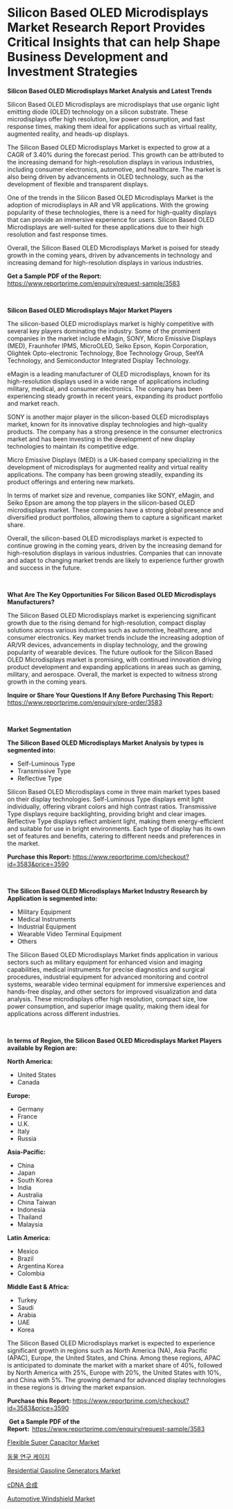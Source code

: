 <p><h1>Silicon Based OLED Microdisplays Market Research Report Provides Critical Insights that can help Shape Business Development and Investment Strategies</h1></p><p><strong>Silicon Based OLED Microdisplays Market Analysis and Latest Trends</strong></p>
<p><p>Silicon Based OLED Microdisplays are microdisplays that use organic light emitting diode (OLED) technology on a silicon substrate. These microdisplays offer high resolution, low power consumption, and fast response times, making them ideal for applications such as virtual reality, augmented reality, and heads-up displays.</p><p>The Silicon Based OLED Microdisplays Market is expected to grow at a CAGR of 3.40% during the forecast period. This growth can be attributed to the increasing demand for high-resolution displays in various industries, including consumer electronics, automotive, and healthcare. The market is also being driven by advancements in OLED technology, such as the development of flexible and transparent displays.</p><p>One of the trends in the Silicon Based OLED Microdisplays Market is the adoption of microdisplays in AR and VR applications. With the growing popularity of these technologies, there is a need for high-quality displays that can provide an immersive experience for users. Silicon Based OLED Microdisplays are well-suited for these applications due to their high resolution and fast response times.</p><p>Overall, the Silicon Based OLED Microdisplays Market is poised for steady growth in the coming years, driven by advancements in technology and increasing demand for high-resolution displays in various industries.</p></p>
<p><strong>Get a Sample PDF of the Report:&nbsp;</strong> <a href="https://www.reportprime.com/enquiry/request-sample/3583">https://www.reportprime.com/enquiry/request-sample/3583</a></p>
<p>&nbsp;</p>
<p><strong>Silicon Based OLED Microdisplays Major Market Players</strong></p>
<p><p>The silicon-based OLED microdisplays market is highly competitive with several key players dominating the industry. Some of the prominent companies in the market include eMagin, SONY, Micro Emissive Displays (MED), Fraunhofer IPMS, MicroOLED, Seiko Epson, Kopin Corporation, Olightek Opto-electronic Technology, Boe Technology Group, SeeYA Technology, and Semiconductor Integrated Display Technology.</p><p>eMagin is a leading manufacturer of OLED microdisplays, known for its high-resolution displays used in a wide range of applications including military, medical, and consumer electronics. The company has been experiencing steady growth in recent years, expanding its product portfolio and market reach.</p><p>SONY is another major player in the silicon-based OLED microdisplays market, known for its innovative display technologies and high-quality products. The company has a strong presence in the consumer electronics market and has been investing in the development of new display technologies to maintain its competitive edge.</p><p>Micro Emissive Displays (MED) is a UK-based company specializing in the development of microdisplays for augmented reality and virtual reality applications. The company has been growing steadily, expanding its product offerings and entering new markets.</p><p>In terms of market size and revenue, companies like SONY, eMagin, and Seiko Epson are among the top players in the silicon-based OLED microdisplays market. These companies have a strong global presence and diversified product portfolios, allowing them to capture a significant market share.</p><p>Overall, the silicon-based OLED microdisplays market is expected to continue growing in the coming years, driven by the increasing demand for high-resolution displays in various industries. Companies that can innovate and adapt to changing market trends are likely to experience further growth and success in the future.</p></p>
<p>&nbsp;</p>
<p><strong>What Are The Key Opportunities For Silicon Based OLED Microdisplays Manufacturers?</strong></p>
<p><p>The Silicon Based OLED Microdisplays market is experiencing significant growth due to the rising demand for high-resolution, compact display solutions across various industries such as automotive, healthcare, and consumer electronics. Key market trends include the increasing adoption of AR/VR devices, advancements in display technology, and the growing popularity of wearable devices. The future outlook for the Silicon Based OLED Microdisplays market is promising, with continued innovation driving product development and expanding applications in areas such as gaming, military, and aerospace. Overall, the market is expected to witness strong growth in the coming years.</p></p>
<p><strong>Inquire or Share Your Questions If Any Before Purchasing This Report:</strong> <a href="https://www.reportprime.com/enquiry/pre-order/3583">https://www.reportprime.com/enquiry/pre-order/3583</a></p>
<p>&nbsp;</p>
<p><strong>Market Segmentation</strong></p>
<p><strong>The Silicon Based OLED Microdisplays Market Analysis by types is segmented into:</strong></p>
<p><ul><li>Self-Luminous Type</li><li>Transmissive Type</li><li>Reflective Type</li></ul></p>
<p><p>Silicon Based OLED Microdisplays come in three main market types based on their display technologies. Self-Luminous Type displays emit light individually, offering vibrant colors and high contrast ratios. Transmissive Type displays require backlighting, providing bright and clear images. Reflective Type displays reflect ambient light, making them energy-efficient and suitable for use in bright environments. Each type of display has its own set of features and benefits, catering to different needs and preferences in the market.</p></p>
<p><strong>Purchase this Report:&nbsp;</strong><a href="https://www.reportprime.com/checkout?id=3583&price=3590">https://www.reportprime.com/checkout?id=3583&price=3590</a></p>
<p>&nbsp;</p>
<p><strong>The Silicon Based OLED Microdisplays Market Industry Research by Application is segmented into:</strong></p>
<p><ul><li>Military Equipment</li><li>Medical Instruments</li><li>Industrial Equipment</li><li>Wearable Video Terminal Equipment</li><li>Others</li></ul></p>
<p><p>The Silicon Based OLED Microdisplays Market finds application in various sectors such as military equipment for enhanced vision and imaging capabilities, medical instruments for precise diagnostics and surgical procedures, industrial equipment for advanced monitoring and control systems, wearable video terminal equipment for immersive experiences and hands-free display, and other sectors for improved visualization and data analysis. These microdisplays offer high resolution, compact size, low power consumption, and superior image quality, making them ideal for applications across different industries.</p></p>
<p>&nbsp;</p>
<p><strong>In terms of Region, the Silicon Based OLED Microdisplays Market Players available by Region are:</strong></p>
<p>
    <p> <strong> North America: </strong>
        <ul>
            <li>United States</li>
            <li>Canada</li>
        </ul>
        </p> 
    <p> <strong> Europe: </strong>
        <ul>
            <li>Germany</li>
            <li>France</li>
            <li>U.K.</li>
            <li>Italy</li>
            <li>Russia</li>
        </ul>
        </p> 
    <p> <strong> Asia-Pacific: </strong>
        <ul>
            <li>China</li>
            <li>Japan</li>
            <li>South Korea</li>
            <li>India</li>
            <li>Australia</li>
            <li>China Taiwan</li>
            <li>Indonesia</li>
            <li>Thailand</li>
            <li>Malaysia</li>
        </ul>
        </p> 
    <p> <strong> Latin America: </strong>
        <ul>
            <li>Mexico</li>
            <li>Brazil</li>
            <li>Argentina Korea</li>
            <li>Colombia</li>
        </ul>
        </p> 
    <p> <strong> Middle East & Africa: </strong>
        <ul>
            <li>Turkey</li>
            <li>Saudi</li>
            <li>Arabia</li>
            <li>UAE</li>
            <li>Korea</li>
        </ul>
    </p>
    </p>
<p><p>The Silicon Based OLED Microdisplays market is expected to experience significant growth in regions such as North America (NA), Asia Pacific (APAC), Europe, the United States, and China. Among these regions, APAC is anticipated to dominate the market with a market share of 40%, followed by North America with 25%, Europe with 20%, the United States with 10%, and China with 5%. The growing demand for advanced display technologies in these regions is driving the market expansion.</p></p>
<p><strong>Purchase this Report: </strong><a href="https://www.reportprime.com/checkout?id=3583&price=3590">https://www.reportprime.com/checkout?id=3583&price=3590</a></p>
<p>&nbsp;<strong>Get a Sample PDF of the Report:&nbsp;&nbsp;</strong><a href="https://www.reportprime.com/enquiry/request-sample/3583">https://www.reportprime.com/enquiry/request-sample/3583</a></p>
<p><strong></strong></p>
<p><p><a href="https://github.com/Sherrillcrooksxa8i18ucf2m/Market-Research-Report-List-1/blob/main/flexible-super-capacitor-market.md">Flexible Super Capacitor Market</a></p><p><a href="https://github.com/fredrickeglers/Market-Research-Report-List-1/blob/main/393955713646.md">동물 연구 케이지</a></p><p><a href="https://view.publitas.com/reportprime-1/residential-gasoline-generators-market-offer-valuable-insights-into-market-size-market-share-market-trends-and-projections-spanning-from-2024-to-2031/">Residential Gasoline Generators Market</a></p><p><a href="https://github.com/efcvopdgkdx128/Market-Research-Report-List-1/blob/main/156349314474.md">cDNA 合成</a></p><p><a href="https://issuu.com/reportprime-2/docs/automotive-windshield-market-size-2030.pptx">Automotive Windshield Market</a></p></p>
